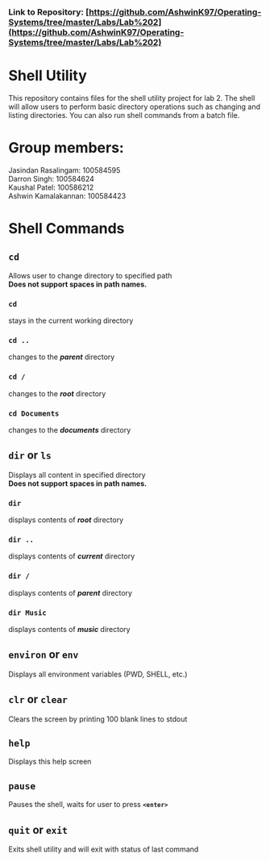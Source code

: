 ### Link to Repository: [https://github.com/AshwinK97/Operating-Systems/tree/master/Labs/Lab%202](https://github.com/AshwinK97/Operating-Systems/tree/master/Labs/Lab%202)

# Shell Utility
This repository contains files for the shell utility project for lab 2. The shell will allow users to perform basic directory operations such as changing and listing directories. You can also run shell commands from a batch file.

# Group members:
Jasindan Rasalingam: 100584595  
Darron Singh: 100584624  
Kaushal Patel: 100586212  
Ashwin Kamalakannan: 100584423

# Shell Commands

## `cd`
Allows user to change directory to specified path  
**Does not support spaces in path names.**

### `cd`
stays in the current working directory
### `cd ..`
changes to the ***parent*** directory
### `cd /`
changes to the ***root*** directory
### `cd Documents`
changes to the ***documents*** directory


## `dir` or `ls`
Displays all content in specified directory  
**Does not support spaces in path names.**

### `dir` 
displays contents of ***root*** directory
### `dir ..`
displays contents of ***current*** directory
### `dir /`
displays contents of ***parent*** directory
### `dir Music`
displays contents of ***music*** directory


## `environ` or `env`
Displays all environment variables (PWD, SHELL, etc.)


## `clr` or `clear`
Clears the screen by printing 100 blank lines to stdout


## `help`
Displays this help screen


## `pause`
Pauses the shell, waits for user to press **`<enter>`**


## `quit` or `exit`
Exits shell utility and will exit with status of last command

